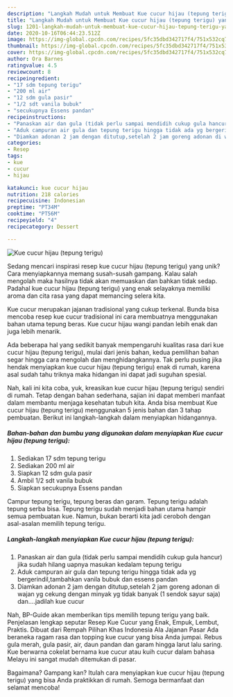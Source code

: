 ```yaml
---
description: "Langkah Mudah untuk Membuat Kue cucur hijau (tepung terigu) yang Bikin Ngiler"
title: "Langkah Mudah untuk Membuat Kue cucur hijau (tepung terigu) yang Bikin Ngiler"
slug: 1201-langkah-mudah-untuk-membuat-kue-cucur-hijau-tepung-terigu-yang-bikin-ngiler
date: 2020-10-16T06:44:23.512Z
image: https://img-global.cpcdn.com/recipes/5fc35dbd342717f4/751x532cq70/kue-cucur-hijau-tepung-terigu-foto-resep-utama.jpg
thumbnail: https://img-global.cpcdn.com/recipes/5fc35dbd342717f4/751x532cq70/kue-cucur-hijau-tepung-terigu-foto-resep-utama.jpg
cover: https://img-global.cpcdn.com/recipes/5fc35dbd342717f4/751x532cq70/kue-cucur-hijau-tepung-terigu-foto-resep-utama.jpg
author: Ora Barnes
ratingvalue: 4.5
reviewcount: 8
recipeingredient:
- "17 sdm tepung terigu"
- "200 ml air"
- "12 sdm gula pasir"
- "1/2 sdt vanila bubuk"
- "secukupnya Essens pandan"
recipeinstructions:
- "Panaskan air dan gula (tidak perlu sampai mendidih cukup gula hancur) jika sudah hilang uapnya masukan kedalam tepung terigu"
- "Aduk campuran air gula dan tepung terigu hingga tidak ada yg bergerindil,tambahkan vanila bubuk dan essens pandan"
- "Diamkan adonan 2 jam dengan ditutup,setelah 2 jam goreng adonan di wajan yg cekung dengan minyak yg tidak banyak (1 sendok sayur saja) dan....jadilah kue cucur"
categories:
- Resep
tags:
- kue
- cucur
- hijau

katakunci: kue cucur hijau 
nutrition: 218 calories
recipecuisine: Indonesian
preptime: "PT34M"
cooktime: "PT56M"
recipeyield: "4"
recipecategory: Dessert

---
```



![Kue cucur hijau (tepung terigu)](https://img-global.cpcdn.com/recipes/5fc35dbd342717f4/751x532cq70/kue-cucur-hijau-tepung-terigu-foto-resep-utama.jpg)

Sedang mencari inspirasi resep kue cucur hijau (tepung terigu) yang unik? Cara menyiapkannya memang susah-susah gampang. Kalau salah mengolah maka hasilnya tidak akan memuaskan dan bahkan tidak sedap. Padahal kue cucur hijau (tepung terigu) yang enak selayaknya memiliki aroma dan cita rasa yang dapat memancing selera kita.

Kue cucur merupakan jajanan tradisional yang cukup terkenal. Bunda bisa mencoba resep kue cucur tradisional ini cara membuatnya menggunakan bahan utama tepung beras. Kue cucur hijau wangi pandan lebih enak dan juga lebih menarik.

Ada beberapa hal yang sedikit banyak mempengaruhi kualitas rasa dari kue cucur hijau (tepung terigu), mulai dari jenis bahan, kedua pemilihan bahan segar hingga cara mengolah dan menghidangkannya. Tak perlu pusing jika hendak menyiapkan kue cucur hijau (tepung terigu) enak di rumah, karena asal sudah tahu triknya maka hidangan ini dapat jadi suguhan spesial.


Nah, kali ini kita coba, yuk, kreasikan kue cucur hijau (tepung terigu) sendiri di rumah. Tetap dengan bahan sederhana, sajian ini dapat memberi manfaat dalam membantu menjaga kesehatan tubuh kita. Anda bisa membuat Kue cucur hijau (tepung terigu) menggunakan 5 jenis bahan dan 3 tahap pembuatan. Berikut ini langkah-langkah dalam menyiapkan hidangannya.

<!--inarticleads1-->

##### Bahan-bahan dan bumbu yang digunakan dalam menyiapkan Kue cucur hijau (tepung terigu):

1. Sediakan 17 sdm tepung terigu
1. Sediakan 200 ml air
1. Siapkan 12 sdm gula pasir
1. Ambil 1/2 sdt vanila bubuk
1. Siapkan secukupnya Essens pandan


Campur tepung terigu, tepung beras dan garam. Tepung terigu adalah tepung serba bisa. Tepung terigu sudah menjadi bahan utama hampir semua pembuatan kue. Namun, bukan berarti kita jadi ceroboh dengan asal-asalan memilih tepung terigu. 

<!--inarticleads2-->

##### Langkah-langkah menyiapkan Kue cucur hijau (tepung terigu):

1. Panaskan air dan gula (tidak perlu sampai mendidih cukup gula hancur) jika sudah hilang uapnya masukan kedalam tepung terigu
1. Aduk campuran air gula dan tepung terigu hingga tidak ada yg bergerindil,tambahkan vanila bubuk dan essens pandan
1. Diamkan adonan 2 jam dengan ditutup,setelah 2 jam goreng adonan di wajan yg cekung dengan minyak yg tidak banyak (1 sendok sayur saja) dan....jadilah kue cucur


Nah, BP-Guide akan memberikan tips memilih tepung terigu yang baik. Penjelasan lengkap seputar Resep Kue Cucur yang Enak, Empuk, Lembut, Praktis. Dibuat dari Rempah Pilihan Khas Indonesia Ala Jajanan Pasar Ada beraneka ragam rasa dan topping kue cucur yang bisa Anda jumpai. Rebus gula merah, gula pasir, air, daun pandan dan garam hingga larut lalu saring. Kue berwarna cokelat bernama kue cucur atau kuih cucur dalam bahasa Melayu ini sangat mudah ditemukan di pasar. 

Bagaimana? Gampang kan? Itulah cara menyiapkan kue cucur hijau (tepung terigu) yang bisa Anda praktikkan di rumah. Semoga bermanfaat dan selamat mencoba!
